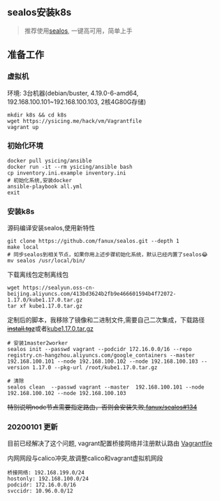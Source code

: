 ## sealos安装k8s

> 推荐使用[sealos](https://github.com/fanux/sealos), 一键高可用，简单上手

## 准备工作

### 虚拟机

环境: 3台机器(debian/buster, 4.19.0-6-amd64, 192.168.100.101~192.168.100.103, 2核4G80G存储)

```
mkdir k8s && cd k8s
wget https://ysicing.me/hack/vm/Vagrantfile
vagrant up
```

### 初始化环境

```
docker pull ysicing/ansible
docker run -it --rm ysicing/ansible bash
cp inventory.ini.example inventory.ini
# 初始化系统,安装docker
ansible-playbook all.yml
exit
```

### 安装k8s

源码编译安装sealos,使用新特性

```
git clone https://github.com/fanux/sealos.git --depth 1
make local
# 同步sealos到相关节点，如果你用上述步骤初始化系统，默认已经内置了sealos😂
mv sealos /usr/local/bin/
```


下载离线包定制离线包

```
wget https://sealyun.oss-cn-beijing.aliyuncs.com/413bd3624b2fb9e466601594b4f72072-1.17.0/kube1.17.0.tar.gz
tar xf kube1.17.0.tar.gz
```

定制后的脚本，我移除了镜像和二进制文件,需要自己二次集成，下载路径<del>[install.tgz](/hack/sealos/install.tgz)</del>或者[kube1.17.0.tar.gz](/hack/vm/)

```
# 安装1master2worker
sealos init --passwd vagrant --podcidr 172.16.0.0/16 --repo registry.cn-hangzhou.aliyuncs.com/google_containers --master  192.168.100.101 --node 192.168.100.102 --node 192.168.100.103 --version 1.17.0 --pkg-url /root/kube1.17.0.tar.gz

# 清除
sealos clean  --passwd vagrant --master  192.168.100.101 --node 192.168.100.102 --node 192.168.100.103
```

<del>特别说明node节点需要指定路由，否则会安装失败,[fanux/sealos#134](https://github.com/fanux/sealos/issues/134)</del>

### 20200101 更新 

目前已经解决了这个问题, vagrant配置桥接网络并注册默认路由 [Vagrantfile](https://ysicing.me/hack/vm/Vagrantfile)

内网网段与calico冲突,故调整calico和vagrant虚拟机网段

```
桥接网络: 192.168.199.0/24
hostonly: 192.168.100.0/24
podcidr: 172.16.0.0/16
svccidr: 10.96.0.0/12
```